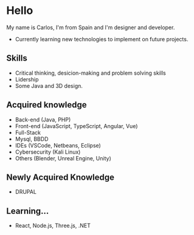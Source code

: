 # Hello 
My name is Carlos, I'm from Spain and I'm designer and developer.

* Currently learning new technologies to implement on future projects.

## Skills

* Critical thinking, desicion-making and problem solving skills
* Lidership
* Some Java and 3D design.

## Acquired knowledge

* Back-end (Java, PHP)
* Front-end (JavaScript, TypeScript, Angular, Vue)
* Full-Stack
* Mysql, BBDD
* IDEs (VSCode, Netbeans, Eclipse)
* Cybersecurity (Kali Linux)
* Others (Blender, Unreal Engine, Unity)

## Newly Acquired Knowledge

* DRUPAL

## Learning...

* React, Node.js, Three.js, .NET



